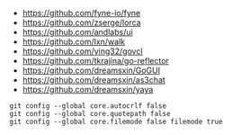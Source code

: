 - https://github.com/fyne-io/fyne
- https://github.com/zserge/lorca
- https://github.com/andlabs/ui
- https://github.com/lxn/walk
- https://github.com/ying32/govcl
- https://github.com/tkrajina/go-reflector
- https://github.com/dreamsxin/GoGUI
- https://github.com/dreamsxin/as3chat
- https://github.com/dreamsxin/yaya

```shell
git config --global core.autocrlf false
git config --global core.quotepath false
git config --global core.filemode false filemode true
```
